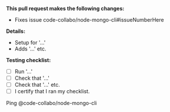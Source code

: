 **This pull request makes the following changes:**
* Fixes issue code-collabo/node-mongo-cli#issueNumberHere 

**Details:**
* Setup for '...'
* Adds '...' etc.

**Testing checklist:**
- [ ] Run '...'
- [ ] Check that '...'
- [ ] Check that '...' etc.
- [ ] I certify that I ran my checklist.

Ping @code-collabo/node-mongo-cli
